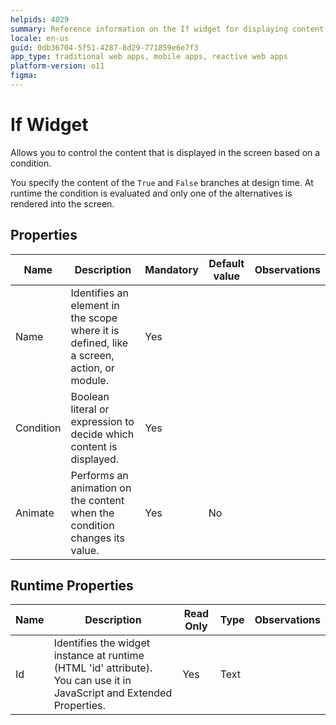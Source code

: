 ```yaml
---
helpids: 4029
summary: Reference information on the If widget for displaying content on the screen based on a condition.
locale: en-us
guid: 0db36704-5f51-4287-8d29-771859e6e7f3
app_type: traditional web apps, mobile apps, reactive web apps
platform-version: o11
figma:
---
```


# If Widget

Allows you to control the content that is displayed in the screen based on a condition.

You specify the content of the `True` and `False` branches at design time. At runtime the condition is evaluated and only one of the alternatives is rendered into the screen.

## Properties

<table markdown="1">
<thead>
<tr>
<th>Name</th>
<th>Description</th>
<th>Mandatory</th>
<th>Default value</th>
<th>Observations</th>
</tr>
</thead>
<tbody>
<tr>
<td title="Name">Name</td>
<td>Identifies an element in the scope where it is defined, like a screen, action, or module.</td>
<td>Yes</td>
<td></td>
<td></td>
</tr>
<tr>
<td title="Condition">Condition</td>
<td>Boolean literal or expression to decide which content is displayed.</td>
<td>Yes</td>
<td></td>
<td></td>
</tr>
<tr>
<td title="Animate">Animate</td>
<td>Performs an animation on the content when the condition changes its value.</td>
<td>Yes</td>
<td>No</td>
<td></td>
</tr>
</tbody>
</table>

## Runtime Properties

<table markdown="1">
<thead>
<tr>
<th>Name</th>
<th>Description</th>
<th>Read Only</th>
<th>Type</th>
<th>Observations</th>
</tr>
</thead>
<tbody>
<tr>
<td>Id</td>
<td>Identifies the widget instance at runtime (HTML 'id' attribute). You can use it in JavaScript and Extended Properties.</td>
<td>Yes</td>
<td>Text</td>
<td></td>
</tr>
</tbody>
</table>

